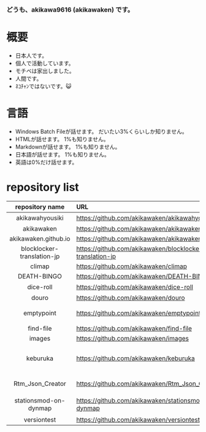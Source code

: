 ### どうも、akikawa9616 (akikawaken) です。
# 概要
- 日本人です。
- 個人で活動しています。
- モチベは家出しました。
- 人間です。
- ﾈｺﾁｬﾝではないです。😺
# 言語
- Windows Batch Fileが話せます。 だいたい3%くらいしか知りません。
- HTMLが話せます。 1%も知りません。
- Markdownが話せます。 1%も知りません。
- 日本語が話せます。 1%も知りません。
- 英語は0%だけ話せます。
# repository list
|repository name|URL|about|
|:---:|:---|:---|
|akikawahyousiki|https://github.com/akikawaken/akikawahyousiki|RTM-ADDON 秋川標識 |
|akikawaken|https://github.com/akikawaken/akikawaken||
|akikawaken.github.io|https://github.com/akikawaken/akikawaken.github.io||
|blocklocker-translation-jp|https://github.com/akikawaken/blocklocker-translation-jp||
|climap|https://github.com/akikawaken/climap||
|DEATH-BINGO|https://github.com/akikawaken/DEATH-BINGO||
|dice-roll|https://github.com/akikawaken/dice-roll|サイコロを回すだけのバッチファイルです |
|douro|https://github.com/akikawaken/douro||
|emptypoint|https://github.com/akikawaken/emptypoint|RTM-ADDON,emptypoint 透明な転轍機を追加します。 |
|find-file|https://github.com/akikawaken/find-file|findfilefindfilefindfindfilefilefilefindfindfile|
|images|https://github.com/akikawaken/images|wiki senyou gazou okiba katteni tukauna|
|keburuka|https://github.com/akikawaken/keburuka|RealTrainModのアドオンです。 気動車としてリフトを2種類,レールを2種類追加します。|
|Rtm_Json_Creator|https://github.com/akikawaken/Rtm_Json_Creator|RealTrainModのアドオン用JSONを簡単に作ることができるやーつ.|
|stationsmod-on-dynmap|https://github.com/akikawaken/stationsmod-on-dynmap|stationsmodのブロック(一部)をdynmap上で表示できるようにします。|
|versiontest|https://github.com/akikawaken/versiontest|its test repo|

<!--
**akikawaken/akikawaken** is a ✨ _special_ ✨ repository because its `README.md` (this file) appears on your GitHub profile.

Here are some ideas to get you started:

- 🔭 I’m currently working on ...
- 🌱 I’m currently learning ...
- 👯 I’m looking to collaborate on ...
- 🤔 I’m looking for help with ...
- 💬 Ask me about ...
- 📫 How to reach me: ...
- 😄 Pronouns: ...
- ⚡ Fun fact: ...
-->
